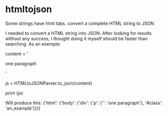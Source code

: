 # htmltojson
Some strings have html tabs. convert a complete HTML string to JSON

I needed to convert a HTML string into JSON. After looking for results without any success, I thought doing it myself should be faster than searching. As an exemple:

content = '<html><body><div class="an_example"><p>one paragraph</p></div></body></html>'

js = HTMLtoJSONParser.to_json(content)

print (js)


Will produce this:
{'html': {'body': {'div': {'p': {'': 'one paragraph'}, '#class': 'an_example'}}}}

